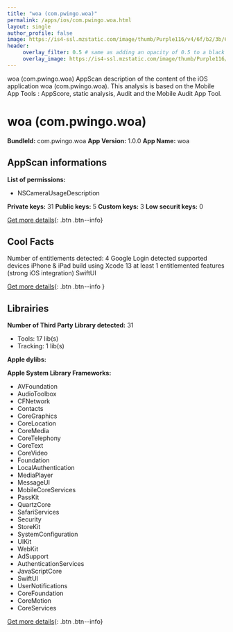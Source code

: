 ```yaml
---
title: "woa (com.pwingo.woa)"
permalink: /apps/ios/com.pwingo.woa.html
layout: single
author_profile: false
image: https://is4-ssl.mzstatic.com/image/thumb/Purple116/v4/6f/b2/3b/6fb23b29-800b-2f5c-e8ff-6220daae10e1/AppIcon-1x_U007emarketing-0-7-0-85-220.png/512x512bb.jpg
header: 
     overlay_filter: 0.5 # same as adding an opacity of 0.5 to a black background
     overlay_image: https://is4-ssl.mzstatic.com/image/thumb/Purple116/v4/6f/b2/3b/6fb23b29-800b-2f5c-e8ff-6220daae10e1/AppIcon-1x_U007emarketing-0-7-0-85-220.png/512x512bb.jpg
---
```

woa (com.pwingo.woa) AppScan description of the content of the iOS application woa (com.pwingo.woa). This analysis is based on the Mobile App Tools : AppScore, static analysis, Audit and the Mobile Audit App Tool.

# woa (com.pwingo.woa)

**BundleId:** com.pwingo.woa
**App Version:** 1.0.0
**App Name:** woa


## AppScan informations 

**List of permissions:** 
- NSCameraUsageDescription
  
  
**Private keys:** 31
**Public keys:** 5
**Custom keys:** 3
**Low securit keys:** 0
  
[Get more details](/pricing.html){: .btn .btn--info}

## Cool Facts

Number of entitlements detected: 4
Google Login detected
supported devices iPhone & iPad
build using Xcode 13
at least 1 entitlemented features (strong iOS integration)
SwiftUI
  
[Get more details](/pricing.html){: .btn .btn--info }

## Librairies 
**Number of Third Party Library detected:** 31
- Tools: 17 lib(s)
- Tracking: 1 lib(s)


**Apple dylibs:**


**Apple System Library Frameworks:**
- AVFoundation
- AudioToolbox
- CFNetwork
- Contacts
- CoreGraphics
- CoreLocation
- CoreMedia
- CoreTelephony
- CoreText
- CoreVideo
- Foundation
- LocalAuthentication
- MediaPlayer
- MessageUI
- MobileCoreServices
- PassKit
- QuartzCore
- SafariServices
- Security
- StoreKit
- SystemConfiguration
- UIKit
- WebKit
- AdSupport
- AuthenticationServices
- JavaScriptCore
- SwiftUI
- UserNotifications
- CoreFoundation
- CoreMotion
- CoreServices


  
[Get more details](/pricing.html){: .btn .btn--info}

